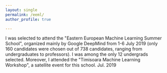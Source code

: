 ```yaml
---
layout: single
permalink: /eeml/
author_profile: true

---
```



I was selected to attend the "Eastern European Machine Learning Summer School", organized mainly by Google DeepMind from 1-6 July 2019 (only 160 candidates were chosen out of 738 candidates, ranging from undergraduates to professors). I was among the only 12 undergrads selected. Moreover, I attended the "Timisoara Machine Learning Workshop", a satellite event for this school. Jul. 2019









